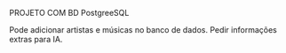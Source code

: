 PROJETO COM BD PostgreeSQL

Pode adicionar artistas e músicas no banco de dados.
Pedir informações extras para IA.
